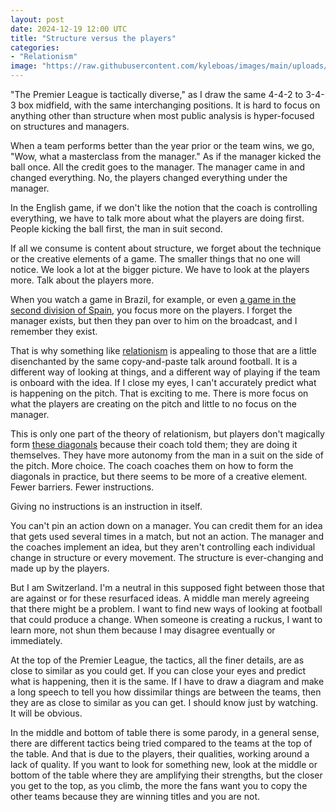 ```yaml
---
layout: post
date: 2024-12-19 12:00 UTC
title: "Structure versus the players"
categories:
- "Relationism"
image: "https://raw.githubusercontent.com/kyleboas/images/main/uploads/2024/12/16/Image-16Dec2024_14:21:59.png"
---
```


"The Premier League is tactically diverse," as I draw the same 4-4-2 to 3-4-3 box midfield, with the same interchanging positions. It is hard to focus on anything other than structure when most public analysis is hyper-focused on structures and managers.

<!---more--->

When a team performs better than the year prior or the team wins, we go, "Wow, what a masterclass from the manager." As if the manager kicked the ball once. All the credit goes to the manager. The manager came in and changed everything. No, the players changed everything under the manager.

In the English game, if we don't like the notion that the coach is controlling everything, we have to talk more about what the players are doing first. People kicking the ball first, the man in suit second.

If all we consume is content about structure, we forget about the technique or the creative elements of a game. The smaller things that no one will notice. We look a lot at the bigger picture. We have to look at the players more. Talk about the players more.

When you watch a game in Brazil, for example, or even [a game in the second division of Spain](https://tacticsjournal.com/2024/11/27/how-racing-santander-prepares-for-the-third-pass/), you focus more on the players. I forget the manager exists, but then they pan over to him on the broadcast, and I remember they exist.

That is why something like [relationism](https://tacticsjournal.com/2024/10/02/positionism-and-relationism-change-the-way-we-look-at-football/) is appealing to those that are a little disenchanted by the same copy-and-paste talk around football. It is a different way of looking at things, and a different way of playing if the team is onboard with the idea. If I close my eyes, I can't accurately predict what is happening on the pitch. That is exciting to me. There is more focus on what the players are creating on the pitch and little to no focus on the manager.

This is only one part of the theory of relationism, but players don't magically form [these diagonals](https://tacticsjournal.com/2024/05/22/pickpockets/) because their coach told them; they are doing it themselves. They have more autonomy from the man in a suit on the side of the pitch. More choice. The coach coaches them on how to form the diagonals in practice, but there seems to be more of a creative element. Fewer barriers. Fewer instructions. 

Giving no instructions is an instruction in itself.

You can't pin an action down on a manager. You can credit them for an idea that gets used several times in a match, but not an action. The manager and the coaches implement an idea, but they aren't controlling each individual change in structure or every movement. The structure is ever-changing and made up by the players.

But I am Switzerland. I'm a neutral in this supposed fight between those that are against or for these resurfaced ideas. A middle man merely agreeing that there might be a problem. I want to find new ways of looking at football that could produce a change. When someone is creating a ruckus, I want to learn more, not shun them because I may disagree eventually or immediately.

At the top of the Premier League, the tactics, all the finer details, are as close to similar as you could get. If you can close your eyes and predict what is happening, then it is the same. If I have to draw a diagram and make a long speech to tell you how dissimilar things are between the teams, then they are as close to similar as you can get. I should know just by watching. It will be obvious.

In the middle and bottom of table there is some parody, in a general sense, there are different tactics being tried compared to the teams at the top of the table. And that is due to the players, their qualities, working around a lack of quality. If you want to look for something new, look at the middle or bottom of the table where they are amplifying their strengths, but the closer you get to the top, as you climb, the more the fans want you to copy the other teams because they are winning titles and you are not.
